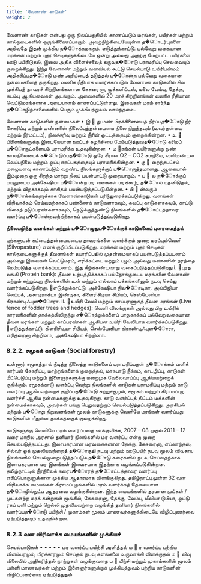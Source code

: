 ```yaml
---
title: 'வேளாண் காடுகள்'
weight: 2
---
```




வேளாண் காடுகள் என்பது ஒரு நிலப்பகுதியில் காணப்படும் மரங்கள், பயிர்கள் மற்றும் கால்நடைகளின் ஒருங்கிணைப்பாகும். அவற்றிற்கிடையேயுள்ள த�ொடர்புகளை அறிவதே இதன் முக்கிய ந�ோக்கமாகும். எடுத்துக்காட்டு: பல்வேறு வகையான மரங்கள் மற்றும் புதர் செடிகளுக்கிடையே ஒன்று அல்லது அதற்கு மேற்பட்ட பயிர்களை ஊடு பயிரிடுதல், இவை அதிக விளைச்சலைத் தருவத�ோடு பராமரிப்பு செலவையும் குறைக்கிறது. இந்த வேளாண் மற்றும் வனவியல் கூட்டு செயல்பாடு உயிரிபன்மம் அதிகரிப்பத�ோடு மண் அரிப்பைத் தடுத்தல் ப�ோன்ற பல்வேறு வகையான நன்மைகளைத் தருகிறது. வணிக ரீதியாக வளர்க்கப்படும் வேளாண் காடுகளில் சில முக்கியத் தாவரச் சிற்றினங்களான கேசுரைனா, யூக்களிப்டஸ், மலை வேம்பு, தேக்கு, கடம்பு ஆகியவைகள் அடங்கும். அவைகளில் 20 மரச் சிற்றினங்கள் வணிக ரீதியான வெட்டுமரங்களாக அடையாளம் காணப்பட்டுள்ளது. இவைகள் மரம் சார்ந்த த�ொழிற்சாலைகளில் பெரும் முக்கியத்துவம் வாய்ந்தவை.

வேளாண் காடுகளின் நன்மைகள்
• இ
 து மண் பிரச்சினையைத் தீர்ப்பத�ோடு நீர்
சேகரிப்பு
மற்றும்
மண்ணின்
நிலைப்புத்தன்மையை
நிலை
நிறுத்தவும்
(உவர்தன்மை மற்றும் நீர்மட்டம்), நிலச்சரிவு
மற்றும் நீரின் ஓட்டத்தையும் குறைக்கின்றன.
• உ
 யிரினங்களுக்கு
இடையேயான
ஊட்டச்
சுழற்சியை
மேம்படுத்துவத�ோடு
கரிமப்
ப�ொருட்களையும் பராமரிக்க உதவுகின்றன.
• ம
 ரங்கள் பயிர்களுக்கு நுண் காலநிலையைக்
க�ொடுப்பத�ோடு ஒரே சீரான O2 – CO2 சமநிலை,
வளிமண்டல
வெப்பநிலை
மற்றும்
ஒப்பு
ஈரப்பதத்தையும் பராமரிக்கின்றன.
• கு
 றைந்தபட்சம் மழையளவு காணப்படும் வறண்ட
நிலங்களுக்குப் ப�ொருத்தமானது. ஆகையால்
இம்முறை ஒரு சிறந்த மாற்று நிலப் பயன்பாட்டு
முறையாகும்.
• ப
 ல ந�ோக்குப் பயனுடைய அக்கேஷியா ப�ோன்ற
மர வகைகள் மரக்கூழ், த�ோல் பதனிடுதல்,
மற்றும்
விறகாகவும்
காகிதம்
பயன்படுத்தப்படுகின்றன.
• பி
 ன்வரும்
ந�ோக்கங்களுக்காக
வேளாண்காடுகள் பரிந்துரைக்கப்படுகிறது. வனங்கள்
விரிவாக்கம்
செய்வதற்காகப்
பண்ணைக்
காடுகளாகவும், கலப்பு காடுகளாகவும், காட்டு
விசைத் தடுப்பரண்களாகவும், நெடுக்குத்துண்டு
நிலங்களில்
த�ோட்டத்தாவர
வளர்ப்பு
ப�ோன்றவற்றிற்காகப் பயன்படுத்தப்படுகிறது.

**நிலையழிந்த வனங்கள் மற்றும் ப�ொழுதுப�ோக்குக் காடுகளைப் புனரமைத்தல்**

புற்களுடன்
கட்டைத்தன்மையுடைய
தாவரங்களை வளர்க்கும் முறை மரப்புல்வெளி
(Silvopasture) எனக் குறிப்பிடப்படுகிறது. மரங்கள்
மற்றும் புதர் செடிகள் கால்நடைகளுக்குத் தீவனங்கள்
தயாரிப்பதில் முதன்மையாகப் பயன்படுத்தப்படலாம்
அல்லது இவைகள் வெட்டுமரம், எரிக்கட்டை மற்றும்
பழம் அல்லது மண்ணின் தரத்தை மேம்படுத்த
வளர்க்கப்படலாம்.
இது கீழ்க்கண்டவாறு வகைப்படுத்தப்படுகிறது
i.	புரத வங்கி (Protein bank): தீவன உற்பத்திக்காகப்
பல்நோக்குடைய மரங்களை வேளாண் மற்றும்
சுற்றுப்புற நிலங்களின் உள் மற்றும் எல்லாப்
பக்கங்களிலும் நடவு செய்து வளர்க்கப்படுகிறது.
	எடுத்துக்காட்டு:
அக்கேஷியா
நில�ோடிகா,
அல்பிஜியா லெப்பக், அசாடிராக்டா இண்டிகா,
கிளைரிசிடியா
சிபியம்,
செஸ்பேனியா
கிராண்டிஃபுள�ோரா.
ii.	உயிரி வேலி மற்றும் காப்பரணாகத் தீவன
மரங்கள் (Live fence of fodder trees and hedges):
வெளி விலங்குகள் அல்லது பிற உயிரிக்
காரணிகளின் தாக்கத்திலிருந்து ச�ொத்துக்களைப்
பாதுகாக்கப் பல்வேறுவகையான தீவன மரங்கள்
மற்றும் காப்பரண்கள் ஆகியன உயிரி வேலியாக
வளர்க்கப்படுகிறது.
எடுத்துக்காட்டு: கிளரிசிடியா சிபியம், செஸ்பேனியா
கிராண்டிஃபுள�ோரா,
எரித்ரைனா
சிற்றினம்,
அக்கேஷியா சிற்றினம்.

### 8.2.2. சமூகக் காடுகள் (Social forestry)

உள்ளூர் சமூகத்தால் நீடித்த நிலைத்த காடுகளைப் பராமரிப்பதன் ந�ோக்கம் வளிக் கார்பன் சேகரிப்பு, மாற்றங்களைக் குறைத்தல், மாசுபாடு நீக்கம், காடழிப்பு, காடுகள் மீட்டெடுப்பு மற்றும் இளைஞர்களுக்கு மறைமுக வேலைவாய்ப்பு ஆகியவற்றைக் குறிக்கும். சமூகக்காடு வளர்ப்பு வெற்று நிலங்களில் காடுகள் பராமரிப்பு மற்றும் காடு வளர்ப்பு ஆகியவற்றைக் குறிப்பத�ோடு சுற்றுச்சூழல், சமூகம் மற்றும் கிராமப்புற வளர்ச்சி ஆகிய நன்மைகளுக்கு உதவுகிறது. காடு வளர்ப்புத் திட்டம் மக்களின் நன்மைக்காகவும், அவர்கள் பங்கு பெறுவதற்கும் செயல்படுத்தப்படுகிறது. அரசியல் மற்றும் ப�ொது நிறுவனங்கள் மூலம் காடுகளுக்கு வெளியே மரங்கள் வளர்ப்பது காடுகளின் மீதுள்ள தாக்கத்தைக் குறைக்கிறது.

காடுகளுக்கு வெளியே மரம் வளர்ப்பதை ஊக்குவிக்க, 2007 – 08 முதல் 2011 – 12 வரை மாநில அரசால் தனியார் நிலங்களில் மர வளர்ப்பு என்ற முறை செயல்படுத்தபட்டது. இலாபகரமான மரவகைகளான தேக்கு, கேசுரைனா, எய்லாந்தஸ், சில்வர் ஓக் முதலியவற்றைத் த�ொகுதி நடவு மற்றும் ஊடுபயிர் நடவு மூலம் விவசாய நிலங்களில் செயல்முறைபடுத்தப்படுவத�ோடு கரைகளில் நடவு செய்வதற்காக இலாபகரமான மர இனங்கள் இலவசமாக இதற்காக வழங்கப்படுகின்றன. தமிழ்நாட்டில் நீர்நிலைக் கரைய�ோரத் த�ோட்டத்தாவர வளர்ப்பு எரிப்பொருளுக்கான முக்கிய ஆதாரமாக விளங்குகிறது. தமிழ்நாட்டிலுள்ள 32 வன விரிவாக்க மையங்கள் கிராமப்புறங்களில் மரம் வளர்க்கத் தேவையான த�ொழில்நுட்ப ஆதரவை வழங்குகின்றன. இந்த மையங்களில் தரமான முட்கள் / முட்களற்ற மரக் கன்றுகள் மூங்கில், கேசுரைனா, தேக்கு, வேம்பு, மீலியா டுபியா, ஒட்டு ரகப் புளி மற்றும் நெல்லி முதலியவற்றை வழங்கித் தனியார் நிலங்களில் வளர்ப்பத�ோடு பயிற்சி / முகாம்கள் மூலம் மாணவர்களுக்கிடையே விழிப்புணர்வை ஏற்படுத்தவும் உதவுகின்றன.

### 8.2.3 வன விரிவாக்க மையங்களின் முக்கியச்
செயல்பாடுகள்
•
•
•
•
•
மர வளர்ப்பு பயிற்சி அளித்தல்
ம
 ர வளர்ப்பு பற்றிய விளம்பரமும், பிரச்சாரமும்
செய்தல்
நடவு களங்களை உருவாக்கி விளக்குதல்
ம
 லிவு விலையில்
அதிகரித்தல்
நாற்றுகள்
வழங்குவதை
ப
 யிற்சி மற்றும் முகாம்களின் மூலம் பள்ளி
மாணவர்கள்
மற்றும்
இளைஞர்களுக்குக்
முக்கியத்துவம்
பற்றிய
காடுகளின்
விழிப்புணர்வை ஏற்படுத்துதல்